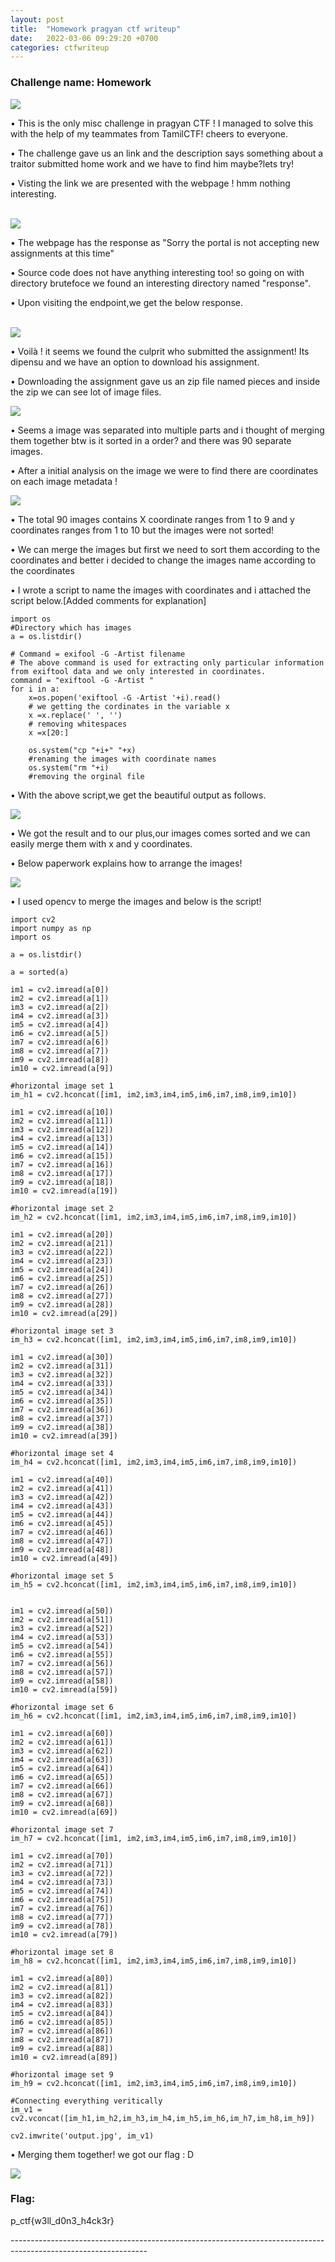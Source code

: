 ```yaml
---
layout: post
title:  "Homework pragyan ctf writeup"
date:   2022-03-06 09:29:20 +0700
categories: ctfwriteup
---
```



### Challenge name: Homework

<img src="https://raw.githubusercontent.com/kabilan1290/WebCTF/master/pragyan/Screenshot_2022-03-06_19-33-51.png">

<p>• This is the only misc challenge in pragyan CTF !  I managed to solve this with the help of my teammates from TamilCTF! cheers to everyone.</p>

<p>• The challenge gave us an link and the description says something about a traitor submitted home work and we have to find him maybe?lets try!</p>

<p>• Visting the link we are presented with the webpage ! hmm nothing interesting.</p>
  <br>
<img src="https://raw.githubusercontent.com/kabilan1290/WebCTF/master/pragyan/Screenshot_2022-03-06_19-34-19.png">
  
<p>• The webpage has the response as  "Sorry the portal is not accepting new assignments at this time"</p>
  
<p>• Source code does not have anything interesting too! so going on with directory brutefoce we found an interesting directory named "response".</p>
  
<p>• Upon visiting the endpoint,we get the below response.</p>
  
<br>
<img src="https://raw.githubusercontent.com/kabilan1290/WebCTF/master/pragyan/Screenshot_2022-03-06_19-34-40.png">
 
<p>• Voilà ! it seems we found the culprit who submitted the assignment! Its dipensu and we have an option to download his assignment.</p>
  
<p>• Downloading the assignment gave us an zip file named pieces and inside the zip we can see lot of image files.</p>
  
<img src="https://raw.githubusercontent.com/kabilan1290/WebCTF/master/pragyan/Screenshot_2022-03-06_19-37-39.png">
  
<p>• Seems a image was separated into multiple parts and i thought of merging them together btw is it sorted in a order? and there was 90 separate images.</p>
  
<p>• After a initial analysis on the image we were to find there are coordinates on each image metadata !</p>

<img src="https://raw.githubusercontent.com/kabilan1290/WebCTF/master/pragyan/coordinate.png">

<p>• The total 90 images contains X coordinate ranges from 1 to 9 and y coordinates ranges from 1 to 10 but the images were not sorted!</p>
  
<p>• We can merge the images but first we need to sort them according to the coordinates and better i decided to change the images name according to the coordinates</p>

<p>• I wrote a script to name the images with coordinates and i attached the script below.[Added comments for explanation]</p>

```
import os
#Directory which has images
a = os.listdir()

# Command = exifool -G -Artist filename
# The above command is used for extracting only particular information from exiftool data and we only interested in coordinates.
command = "exiftool -G -Artist "
for i in a:
    x=os.popen('exiftool -G -Artist '+i).read()
    # we getting the cordinates in the variable x
    x =x.replace(' ', '')
    # removing whitespaces
    x =x[20:]
    
    os.system("cp "+i+" "+x)
    #renaming the images with coordinate names
    os.system("rm "+i)
    #removing the orginal file
  ```
  
<p>• With the above script,we get the beautiful output as follows.</p>
  
  <img src="https://raw.githubusercontent.com/kabilan1290/WebCTF/master/pragyan/sorted.png">
  
<p>• We got the result and to our plus,our images comes sorted and we can easily merge them with x and y coordinates.</p>
  
<p>• Below paperwork explains how to arrange the images!</p>
  
<img src="https://raw.githubusercontent.com/kabilan1290/WebCTF/master/pragyan/paperwork.jpg">

<p>• I used opencv to merge the images and below is the script!</p>

```
import cv2
import numpy as np
import os

a = os.listdir()

a = sorted(a)

im1 = cv2.imread(a[0])
im2 = cv2.imread(a[1])
im3 = cv2.imread(a[2])
im4 = cv2.imread(a[3])
im5 = cv2.imread(a[4])
im6 = cv2.imread(a[5])
im7 = cv2.imread(a[6])
im8 = cv2.imread(a[7])
im9 = cv2.imread(a[8])
im10 = cv2.imread(a[9])

#horizontal image set 1
im_h1 = cv2.hconcat([im1, im2,im3,im4,im5,im6,im7,im8,im9,im10])

im1 = cv2.imread(a[10])
im2 = cv2.imread(a[11])
im3 = cv2.imread(a[12])
im4 = cv2.imread(a[13])
im5 = cv2.imread(a[14])
im6 = cv2.imread(a[15])
im7 = cv2.imread(a[16])
im8 = cv2.imread(a[17])
im9 = cv2.imread(a[18])
im10 = cv2.imread(a[19])

#horizontal image set 2
im_h2 = cv2.hconcat([im1, im2,im3,im4,im5,im6,im7,im8,im9,im10])

im1 = cv2.imread(a[20])
im2 = cv2.imread(a[21])
im3 = cv2.imread(a[22])
im4 = cv2.imread(a[23])
im5 = cv2.imread(a[24])
im6 = cv2.imread(a[25])
im7 = cv2.imread(a[26])
im8 = cv2.imread(a[27])
im9 = cv2.imread(a[28])
im10 = cv2.imread(a[29])

#horizontal image set 3
im_h3 = cv2.hconcat([im1, im2,im3,im4,im5,im6,im7,im8,im9,im10])

im1 = cv2.imread(a[30])
im2 = cv2.imread(a[31])
im3 = cv2.imread(a[32])
im4 = cv2.imread(a[33])
im5 = cv2.imread(a[34])
im6 = cv2.imread(a[35])
im7 = cv2.imread(a[36])
im8 = cv2.imread(a[37])
im9 = cv2.imread(a[38])
im10 = cv2.imread(a[39])

#horizontal image set 4
im_h4 = cv2.hconcat([im1, im2,im3,im4,im5,im6,im7,im8,im9,im10])

im1 = cv2.imread(a[40])
im2 = cv2.imread(a[41])
im3 = cv2.imread(a[42])
im4 = cv2.imread(a[43])
im5 = cv2.imread(a[44])
im6 = cv2.imread(a[45])
im7 = cv2.imread(a[46])
im8 = cv2.imread(a[47])
im9 = cv2.imread(a[48])
im10 = cv2.imread(a[49])

#horizontal image set 5
im_h5 = cv2.hconcat([im1, im2,im3,im4,im5,im6,im7,im8,im9,im10])


im1 = cv2.imread(a[50])
im2 = cv2.imread(a[51])
im3 = cv2.imread(a[52])
im4 = cv2.imread(a[53])
im5 = cv2.imread(a[54])
im6 = cv2.imread(a[55])
im7 = cv2.imread(a[56])
im8 = cv2.imread(a[57])
im9 = cv2.imread(a[58])
im10 = cv2.imread(a[59])

#horizontal image set 6
im_h6 = cv2.hconcat([im1, im2,im3,im4,im5,im6,im7,im8,im9,im10])

im1 = cv2.imread(a[60])
im2 = cv2.imread(a[61])
im3 = cv2.imread(a[62])
im4 = cv2.imread(a[63])
im5 = cv2.imread(a[64])
im6 = cv2.imread(a[65])
im7 = cv2.imread(a[66])
im8 = cv2.imread(a[67])
im9 = cv2.imread(a[68])
im10 = cv2.imread(a[69])

#horizontal image set 7
im_h7 = cv2.hconcat([im1, im2,im3,im4,im5,im6,im7,im8,im9,im10])

im1 = cv2.imread(a[70])
im2 = cv2.imread(a[71])
im3 = cv2.imread(a[72])
im4 = cv2.imread(a[73])
im5 = cv2.imread(a[74])
im6 = cv2.imread(a[75])
im7 = cv2.imread(a[76])
im8 = cv2.imread(a[77])
im9 = cv2.imread(a[78])
im10 = cv2.imread(a[79])

#horizontal image set 8
im_h8 = cv2.hconcat([im1, im2,im3,im4,im5,im6,im7,im8,im9,im10])

im1 = cv2.imread(a[80])
im2 = cv2.imread(a[81])
im3 = cv2.imread(a[82])
im4 = cv2.imread(a[83])
im5 = cv2.imread(a[84])
im6 = cv2.imread(a[85])
im7 = cv2.imread(a[86])
im8 = cv2.imread(a[87])
im9 = cv2.imread(a[88])
im10 = cv2.imread(a[89])

#horizontal image set 9
im_h9 = cv2.hconcat([im1, im2,im3,im4,im5,im6,im7,im8,im9,im10])

#Connecting everything veritically
im_v1 = cv2.vconcat([im_h1,im_h2,im_h3,im_h4,im_h5,im_h6,im_h7,im_h8,im_h9])

cv2.imwrite('output.jpg', im_v1)
```
<p>• Merging them together! we got our flag : D</p>

<img src="https://raw.githubusercontent.com/kabilan1290/WebCTF/master/pragyan/output.jpg">

### Flag:
<p>p_ctf{w3ll_d0n3_h4ck3r}</p>
----------------------------------------------------------------------------------------------------------------

